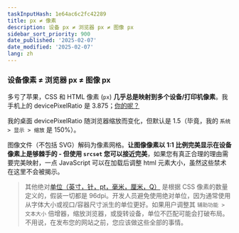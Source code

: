 ```yaml
---
taskInputHash: 1e64ac6c2fc42289
title: px ≠ 像素
description: 设备 px ≠ 浏览器 px ≠ 图像 px
sidebar_sort_priority: 900
date_published: '2025-02-07'
date_modified: '2025-02-07'
lang: zh
---
```

### 设备像素 ≠ 浏览器 px ≠ 图像 px

多亏了苹果，CSS 和 HTML 像素 (`px`) **几乎总是映射到多个设备/打印机像素**。我手机上的 devicePixelRatio 是 3.875；[你的呢？](https://www.mydevice.io/)

我的桌面 devicePixelRatio 随浏览器缩放而变化，但默认是 1.5（毕竟，我的 `系统 > 显示 > 缩放` 是 150%）。

图像文件（不包括 SVG）解码为像素网格。**让图像像素以 1:1 比例完美显示在设备像素上是够棘手的 - 但使用 `srcset` 您可以接近完美**，如果您有真正合理的理由需要完美映射，一点 JavaScript 可以在加载后调整 html 元素大小，虽然这些禁术在这里不会被揭示。

> 其他绝对[单位（英寸，针，pt，毫米，厘米，Q）](https://developer.mozilla.org/zh/docs/Web/CSS/length) 是根据 CSS 像素的数量定义的，假装一切都是 96dpi。开发人员避免使用绝对单位，因为通常使用从字体大小或视口/容器尺寸派生的单位更好。如果用户调整其 `辅助功能 > 文本大小` 倍增器，缩放浏览器，或旋转设备，单位不匹配可能会打破布局。不用说，在发布您的网站之前，您应该做这些全部的事情。
